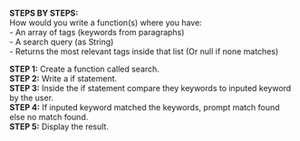 <b>STEPS BY STEPS:</b> <br />
How would you write a function(s) where you have: <br />
    - An array of tags (keywords from paragraphs) <br />
    - A search query (as String) <br />
    - Returns the most relevant tags inside that list (Or null if none matches) <br />

<b>STEP 1:</b> Create a function called search. <br />
<b>STEP 2:</b> Write a if statement. <br />
<b>STEP 3:</b> Inside the if statement compare they keywords to inputed keyword by the user. <br />
<b>STEP 4:</b> If inputed keyword matched the keywords, prompt match found else no match found. <br />
<b>STEP 5:</b> Display the result. <br />
